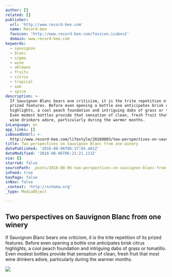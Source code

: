 ```yaml
---
author: []
related: []
publisher:
  url: 'http://www.record-bee.com'
  name: Record-bee
  favicon: 'http://www.record-bee.com/favicon.ico&v=2'
  domain: www.record-bee.com
keywords:
  - sauvignon
  - blanc
  - sigma
  - wine
  - ahlmann
  - fruits
  - citrus
  - tropical
  - oak
  - spice
description: >-
  If Sauvignon Blanc bears one criticism, it is the trite repetition of its
  prized features. Before even opening a bottle one anticipates brisk citrus
  highlights, a cool peach foundation and intriguing dabs of grass or tomatillo.
  Even modest bottles provide that sensation of clean, fresh fruit that most
  wine drinkers adore, particularly during the warmer months.
inLanguage: en
app_links: []
isBasedOnUrl: >-
  http://www.record-bee.com/lifestyle/20160803/two-perspectives-on-sauvignon-blanc-from-one-winery
title: Two perspectives on Sauvignon Blanc from one winery
datePublished: '2016-08-06T06:37:05.461Z'
dateModified: '2016-08-06T06:21:21.113Z'
via: {}
starred: false
sourcePath: _posts/2016-08-06-two-perspectives-on-sauvignon-blanc-from-one-winery.md
inFeed: true
hasPage: false
inNav: false
_context: 'http://schema.org'
_type: MediaObject

---
```

<article style=""><h1>Two perspectives on Sauvignon Blanc from one winery</h1><p>If Sauvignon Blanc bears one criticism, it is the trite repetition of its prized features. Before even opening a bottle one anticipates brisk citrus highlights, a cool peach foundation and intriguing dabs of grass or tomatillo. Even modest bottles provide that sensation of clean, fresh fruit that most wine drinkers adore, particularly during the warmer months.</p><img src="http://www.record-bee.com/apps/pbcsi.dll/storyimage/NQ/20160803/NEWS/160809924/AR/0/AR-160809924.jpg?Maxh=1500&amp;Maxw=1500" /></article>